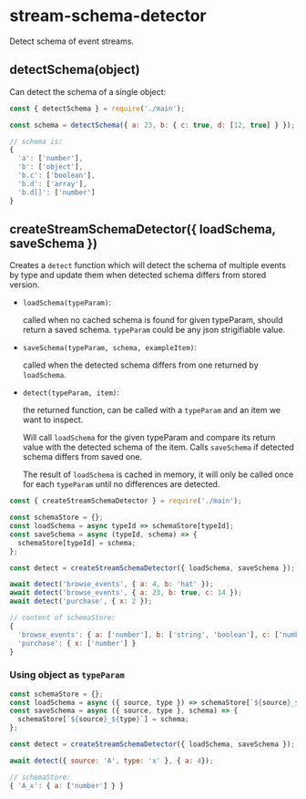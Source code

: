 # stream-schema-detector

Detect schema of event streams.

## detectSchema(object)

Can detect the schema of a single object:

```js
const { detectSchema } = require('./main');

const schema = detectSchema({ a: 23, b: { c: true, d: [12, true] } });

// schema is:
{
  'a': ['number'],
  'b': ['object'],
  'b.c': ['boolean'],
  'b.d': ['array'],
  'b.d[]': ['number']
}
```

## createStreamSchemaDetector({ loadSchema, saveSchema })

Creates a `detect` function which will detect the schema of multiple events by type
and update them when detected schema differs from stored version.

- `loadSchema(typeParam)`:

  called when no cached schema is found for given typeParam, should return a saved schema.
  `typeParam` could be any json strigifiable value.

- `saveSchema(typeParam, schema, exampleItem)`:

  called when the detected schema differs from one returned by `loadSchema`.

- `detect(typeParam, item)`:

  the returned function, can be called with a `typeParam` and an item we want to inspect.

  Will call `loadSchema` for the given typeParam and compare its return value with
  the detected schema of the item. Calls `saveSchema` if detected schema differs from
  saved one.

  The result of `loadSchema` is cached in memory, it will only be called once for
  each `typeParam` until no differences are detected.


```js
const { createStreamSchemaDetector } = require('./main');

const schemaStore = {};
const loadSchema = async typeId => schemaStore[typeId];
const saveSchema = async (typeId, schema) => {
  schemaStore[typeId] = schema;
};

const detect = createStreamSchemaDetector({ loadSchema, saveSchema });

await detect('browse_events', { a: 4, b: 'hat' });
await detect('browse_events', { a: 23, b: true, c: 14 });
await detect('purchase', { x: 2 });

// content of schemaStore:
{
  'browse_events': { a: ['number'], b: ['string', 'boolean'], c: ['number'] },
  'purchase': { x: ['number'] }
}
```

### Using object as `typeParam`

```js
const schemaStore = {};
const loadSchema = async ({ source, type }) => schemaStore[`${source}_${type}`];
const saveSchema = async ({ source, type }, schema) => {
  schemaStore[`${source}_${type}`] = schema;
};

const detect = createStreamSchemaDetector({ loadSchema, saveSchema });

await detect({ source: 'A', type: 'x' }, { a: 4});

// schemaStore:
{ 'A_x': { a: ['number'] } }
```
